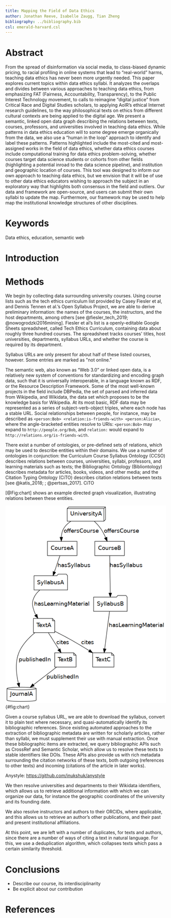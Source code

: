 ```yaml
---
title: Mapping the Field of Data Ethics
author: Jonathan Reeve, Isabelle Zaugg, Tian Zheng
bibliography: ../bibliography.bib 
csl: emerald-harvard.csl
---
```


# Abstract
                                  
From the spread of disinformation via social media, to class-biased dynamic pricing, to racial profiling in online systems that lead to “real-world” harms, teaching data ethics has never been more urgently needed. This paper explores current topics within data ethics syllabi. It analyzes the overlaps and divides between various approaches to teaching data ethics, from emphasizing FAT (Fairness, Accountability, Transparency), to the Public Interest Technology movement, to calls to reimagine “digital justice” from Critical Race and Digital Studies scholars, to applying AoIR’s ethical Internet research guidelines, to the way philosophical texts on ethics from different cultural contexts are being applied to the digital age. We present a semantic, linked open data graph describing the relations between texts, courses, professors, and universities involved in teaching data ethics. While patterns in data ethics education will to some degree emerge organically from the data, we also use a “human in the loop” approach to identify and label these patterns.  Patterns highlighted include the most-cited and most-assigned works in the field of data ethics, whether data ethics courses include computational training for data ethics problem-solving, whether courses target data science students or cohorts from other fields (highlighting a potential inroad to the data science pipeline), and institution and geographic location of courses.  This tool was designed to inform our own approach to teaching data ethics, but we envision that it will be of use to other data ethics educators wishing to approach the subject in an exploratory way that highlights both consensus in the field and outliers.  Our data and framework are open-source, and users can submit their own syllabi to update the map.  Furthermore, our framework may be used to help map the institutional knowledge structures of other disciplines.

# Keywords 

Data ethics, education, semantic web

# Introduction 

# Methods


We begin by collecting data surrounding university courses. Using course lists such as the tech ethics curriculum list provided by Casey Fiesler et al, and Dennis Tennen et al.’s Open Syllabus Project, we are able to derive preliminary information: the names of the courses, the instructors, and the host departments, among others [see @fiesler_tech_2019; @nowogrodzki2016mining]. Fiesler et al’s list is a openly-editable Google Sheets spreadsheet, called Tech Ethics Curriculum, containing data about roughly three hundred courses. The spreadsheet tracks courses' titles, host universities, departments, syllabus URLs, and whether the course is required by its department.

Syllabus URLs are only present for about half of these listed courses, however. Some entries are marked as "not online." 

The semantic web, also known as “Web 3.0” or linked open data, is a relatively new system of conventions for standardizing and encoding graph data, such that it is universally interoperable, in a language known as RDF, or the Resource Description Framework. Some of the most well-known projects in the field include DBPedia, the set of parsed and inferred data from Wikipedia, and Wikidata, the data set which proposes to be the knowledge basis for Wikipedia. At its most basic, RDF data may be represented as a series of subject-verb-object triples, where each node has a stable URL. Social relationships between people, for instance, may be described as `<person:Bob> <relation:is-friends-with> <person:Alicia>`, where the angle-bracketed entities resolve to URIs: `<person:Bob>` may expand to `http://people.org/Bob`, and `relation:` would expand to `http://relations.org/is-friends-with`. 

There exist a number of ontologies, or pre-defined sets of relations, which may be used to describe entities within their domains. We use a number of ontologies in conjunction: the Curriculum Course Syllabus Ontology (CCSO) describes relations between courses, universities, syllabi, professors, and learning materials such as texts; the Bibliographic Ontology (Bibliontology) describes metadata for articles, books, videos, and other media; and the Citation Typing Ontology (CiTO) describes citation relations between texts [see @katis_2018;  ; @pertsas_2017]. CiTO  

[@Fig:chart] shows an example directed graph visualization, illustrating relations between these entities.

![Flow chart of ontology data](chart.png){#fig:chart}

Given a course syllabus URL, we are able to download the syllabus, convert it to plain text where necessary, and quasi-automatically identify its bibliographic references. Since existing automated approaches to the extraction of bibliographic metadata are written for scholarly articles, rather than syllabi, we must supplement their use with manual extraction. Once these bibliographic items are extracted, we query bibliographic APIs such as CrossRef and Semantic Scholar, which allow us to resolve these texts to stable identifiers like DOIs. These APIs also provide us with rich metadata surrounding the citation networks of these texts, both outgoing (references to other texts) and incoming (citations of the article in later works). 

Anystyle: https://github.com/inukshuk/anystyle

We then resolve universities and departments to their Wikidata identifiers, which allows us to retrieve additional information with which we can organize our data, for instance the geographic coordinates of the university and its founding date. 

We also resolve instructors and authors to their ORCIDs, where applicable, and this allows us to retrieve an author’s other publications, and their past and present institutional affiliations.

At this point, we are left with a number of duplicates, for texts and authors, since there are a number of ways of citing a text in natural language. For this, we use a deduplication algorithm, which collapses texts which pass a certain similarity threshold.

# Conclusions

 - Describe our course, its interdisciplinarity 
 - Be explicit about our contribution 

# References

<!-- This section will be auto-generated. No need to put anything here manually. --> 



